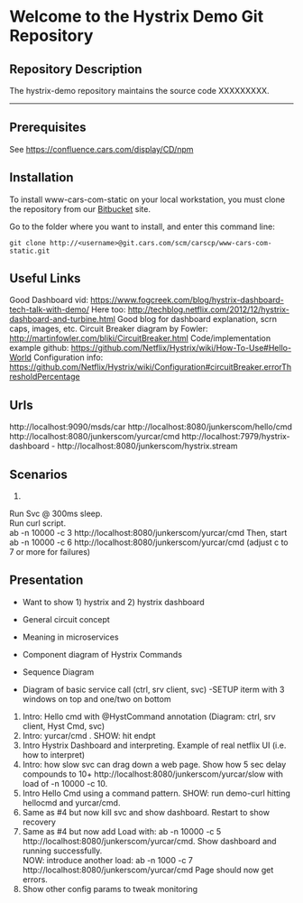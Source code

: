 # Welcome to the Hystrix Demo Git Repository


## Repository Description

The hystrix-demo repository maintains the source code XXXXXXXXX.


- - - - -

## Prerequisites
See <https://confluence.cars.com/display/CD/npm>

## Installation

To install www-cars-com-static on your local workstation, you must clone the repository
from our [Bitbucket](git.cars.com) site.

Go to the folder where you want to install, and enter this command line:

`git clone http://<username>@git.cars.com/scm/carscp/www-cars-com-static.git`

## Useful Links
Good Dashboard vid:  https://www.fogcreek.com/blog/hystrix-dashboard-tech-talk-with-demo/
Here too:  http://techblog.netflix.com/2012/12/hystrix-dashboard-and-turbine.html
Good blog for dashboard explanation, scrn caps, images, etc.
Circuit Breaker diagram by Fowler:   http://martinfowler.com/bliki/CircuitBreaker.html
Code/implementation example github:   https://github.com/Netflix/Hystrix/wiki/How-To-Use#Hello-World
Configuration info:   https://github.com/Netflix/Hystrix/wiki/Configuration#circuitBreaker.errorThresholdPercentage


## Urls
http://localhost:9090/msds/car
http://localhost:8080/junkerscom/hello/cmd
http://localhost:8080/junkerscom/yurcar/cmd
http://localhost:7979/hystrix-dashboard  -  http://localhost:8080/junkerscom/hystrix.stream


## Scenarios
1) 
Run Svc @ 300ms sleep.  
Run curl script.  
 ab -n 10000 -c 3 http://localhost:8080/junkerscom/yurcar/cmd
 Then, start  ab -n 10000 -c 6 http://localhost:8080/junkerscom/yurcar/cmd   (adjust c to 7 or more for failures)


## Presentation
- Want to show 1) hystrix and 2) hystrix dashboard
- General circuit concept
- Meaning in microservices
- Component diagram of Hystrix Commands
- Sequence Diagram


- Diagram of basic service call (ctrl, srv client,  svc)
-SETUP iterm with 3 windows on top and one/two on bottom
1) Intro:  Hello cmd with @HystCommand annotation (Diagram:  ctrl, srv client, Hyst Cmd,  svc)
2) Intro:  yurcar/cmd .  SHOW:  hit endpt
2) Intro Hystrix Dashboard and interpreting.   Example of real netflix UI (i.e. how to interpret)
3) Intro: how slow svc can drag down a web page.  Show how 5 sec delay compounds to 10+   http://localhost:8080/junkerscom/yurcar/slow  with load of -n 10000 -c 10.
4) Intro Hello Cmd using a command pattern.   SHOW:  run demo-curl hitting hellocmd and yurcar/cmd.  
5) Same as #4 but now kill svc and show dashboard.  Restart to show recovery
6) Same as #4 but now add Load with:  ab -n 10000 -c 5 http://localhost:8080/junkerscom/yurcar/cmd.  Show dashboard and running successfully.  
NOW:  introduce another load:  ab -n 1000 -c 7 http://localhost:8080/junkerscom/yurcar/cmd
Page should now get errors.  
7)  Show other config params to tweak monitoring

